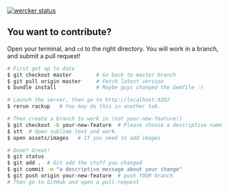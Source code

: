 [![wercker status](https://app.wercker.com/status/e5de34ea12621048b31c9ca33dfdb4d2/m "wercker status")](https://app.wercker.com/project/bykey/e5de34ea12621048b31c9ca33dfdb4d2)

## You want to contribute?

Open your terminal, and `cd` to the right directory. You will work in a branch, and submit a pull request!

```bash
# First get up to date
$ git checkout master        # Go back to master branch
$ git pull origin master     # Fetch latest version
$ bundle install             # Maybe guys changed the Gemfile :)

# Launch the server, then go to http://localhost:9292
$ rerun rackup   # You may do this in another tab.

# Then create a branch to work in (not your-new-feature!)
$ git checkout -b your-new-feature  # Please choose a descriptive name
$ stt  # Open sublime text and work.
$ open assets/images   # If you need to add images

# Done? Great!
$ git status
$ git add .  # Git add the stuff you changed
$ git commit -m "a descriptive message about your change"
$ git push origin your-new-feature  # push YOUR branch
# Then go to GitHub and open a pull-request
```
